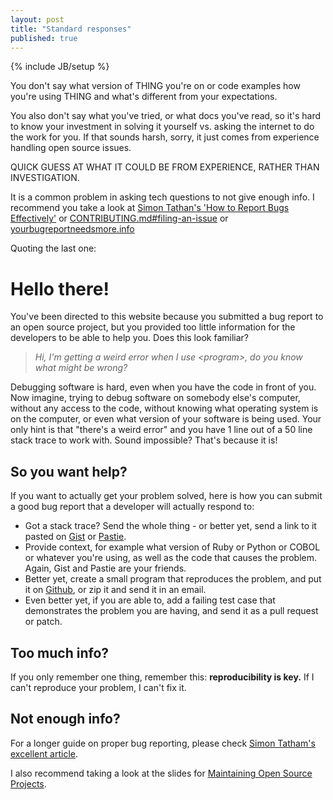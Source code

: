 ```yaml
---
layout: post
title: "Standard responses"
published: true
---
```

{% include JB/setup %}

You don't say what version of THING you're on or code examples how you're using THING and what's different from your expectations.

You also don't say what you've tried, or what docs you've read,
so it's hard to know your investment in solving it yourself vs. asking the internet to do the work for you.
If that sounds harsh, sorry, it just comes from experience handling open source issues.

QUICK GUESS AT WHAT IT COULD BE FROM EXPERIENCE, RATHER THAN INVESTIGATION.

It is a common problem in asking tech questions to not give enough info.
I recommend you take a look at [Simon Tathan's 'How to Report Bugs Effectively'](https://www.chiark.greenend.org.uk/~sgtatham/bugs.html) or
[CONTRIBUTING.md#filing-an-issue](https://github.com/rails-api/active_model_serializers/blob/f5ec8ed9d4624afa6ede9b39d51d145b53b1f344/CONTRIBUTING.md#filing-an-issue) or
[yourbugreportneedsmore.info](https://github.com/norman/yourbugreportneedsmore.info/blob/master/index.html)

Quoting the last one:

   <h1>Hello there!</h1>
    <p>
      You've been directed to this website because you submitted a bug report to
      an open source project, but you provided too little information for the
      developers to be able to help you. Does this look familiar?
    </p>
    <blockquote>
      <em>
        Hi, I'm getting a weird error when I use &lt;program&gt;, do you know
        what might be wrong?
      </em>
    </blockquote>
    <p>
      Debugging software is hard, even when you have the code in front of you.
      Now imagine, trying to debug software on somebody else's computer, without
      any access to the code, without knowing what operating system is on the
      computer, or even what version of your software is being used. Your only
      hint is that "there's a weird error" and you have 1 line out of a 50 line
      stack trace to work with. Sound impossible? That's because it is!
    </p>
    <h2>So you want help?</h2>
    <p>
      If you want to actually get your problem solved, here is how you can
      submit a good bug report that a developer will actually respond to:
    </p>
    <ul>
      <li>
        Got a stack trace? Send the whole thing - or better yet, send a link to
        it pasted on <a href="http://gist.github.com">Gist</a> or <a
        href="http://pastie.org">Pastie</a>.
      </li>
      <li>
        Provide context, for example what version of Ruby or Python or COBOL or
        whatever you're using, as well as the code that causes the problem.
        Again, Gist and Pastie are your friends.
      </li>
      <li>
        Better yet, create a small program that reproduces the problem, and put
        it on <a href="http://github.com">Github</a>, or zip it and send it in
        an email.
      </li>
      <li>
        Even better yet, if you are able to, add a failing test case that
        demonstrates the problem you are having, and send it as a pull request
        or patch.
      </li>
    </ul>
    <h2>Too much info?</h2>
    <p>
      If you only remember one thing, remember this: <b>reproducibility is
      key.</b> If I can't reproduce your problem, I can't fix it.
    </p>
    <h2>Not enough info?</h2>
    <p>
      For a longer guide on proper bug reporting, please check
      <a href="https://www.chiark.greenend.org.uk/~sgtatham/bugs.html">Simon Tatham's excellent article</a>.
    </p>

I also recommend taking a look at the slides for [Maintaining Open Source Projects](https://speakerdeck.com/bf4/maintaining-open-source-projects-1).

<script async class="speakerdeck-embed" data-id="8d3e96d048340132a44d7a1615f61d30" data-ratio="1.33333333333333" src="//speakerdeck.com/assets/embed.js"></script>
